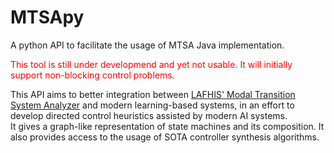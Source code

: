 # MTSApy
A python API to facilitate the usage of MTSA Java implementation.  

<span style="color: red;">This tool is still under developmend and yet not usable. It will initially support non-blocking control problems.</span>

This API aims to better integration between [LAFHIS' Modal Transition System Analyzer](https://mtsa.dc.uba.ar/) and modern learning-based systems, in an effort to develop directed control heuristics assisted by modern AI systems.  
It gives a graph-like representation of state machines and its composition. It also provides access to the usage of SOTA controller synthesis algorithms.

